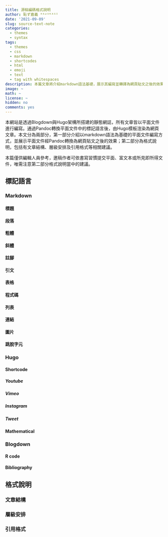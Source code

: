 ```yaml
---
title: 源稿編碼格式說明
author: 恥ず嘉義 ᴴᴬᶽᵁᴷᴬᴳᴵ
date: '2021-09-09'
slug: source-text-note
categories:
  - themes
  - syntax
tags:
  - themes
  - css
  - markdown
  - shortcodes
  - html
  - emoji
  - text
  - tag with whitespaces
description: 本篇文章將介紹markdown語法基礎，展示其編寫並轉譯為網頁貼文之後的效果。
image: ~
math: ~
license: ~
hidden: no
comments: yes
---
```


本網站是透過Blogdown與Hugo架構所搭建的靜態網誌，所有文章皆以平面文件進行編寫。通過Pandoc轉換平面文件中的標記語言後，由Hugo模板渲染為網頁文章。本文分為兩部分，第一部分介紹以markdown語法為基礎的平面文件編寫方式，並展示平面文件經Pandoc轉換為網頁貼文之後的效果；第二部分為格式說明，包括有文章結構、層級安排及引用格式等相關建議。

本篇僅供編輯人員參考，邀稿作者可依書寫習慣提交平面、富文本或所見即所得文件，唯需注意第二部分格式說明當中的建議。

## 標記語言



### Markdown



#### 標題

#### 段落

#### 粗體

#### 斜體

#### 註腳

#### 引文

#### 表格

#### 程式碼

#### 列表

#### 連結

#### 圖片

#### 跳脫字元

### Hugo



#### Shortcode

##### Youtube

##### Vimeo

##### Instagram

##### Tweet

#### Mathematical

### Blogdown



#### R code

#### Bibliography

## 格式說明

### 文章結構

### 層級安排

### 引用格式